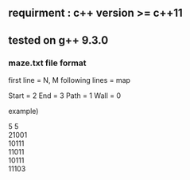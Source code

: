 ## requirment : c++ version >= c++11
## tested on g++ 9.3.0

### maze.txt file format

first line = N, M
following lines = map

Start = 2
End = 3
Path = 1
Wall = 0

example)

5 5 <br />
21001 <br />
10111 <br />
11011 <br />
10111 <br />
11103
